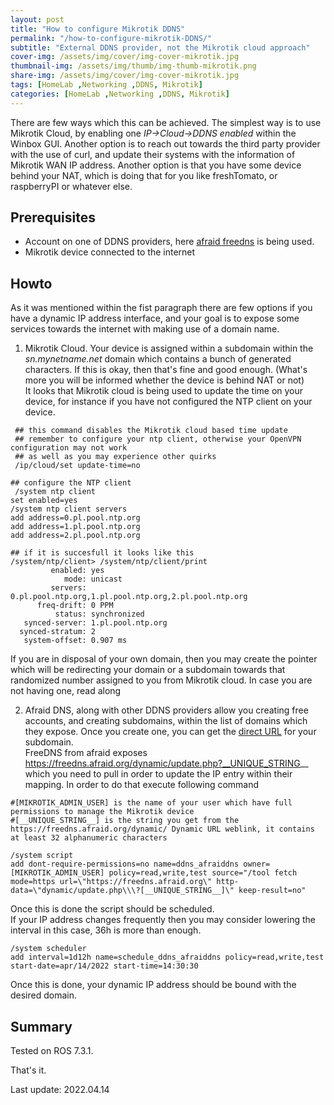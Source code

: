 ```yaml
---
layout: post
title: "How to configure Mikrotik DDNS"
permalink: "/how-to-configure-mikrotik-DDNS/"
subtitle: "External DDNS provider, not the Mikrotik cloud approach"
cover-img: /assets/img/cover/img-cover-mikrotik.jpg
thumbnail-img: /assets/img/thumb/img-thumb-mikrotik.png
share-img: /assets/img/cover/img-cover-mikrotik.jpg
tags: [HomeLab ,Networking ,DDNS, Mikrotik]
categories: [HomeLab ,Networking ,DDNS, Mikrotik]
---
```

There are few ways which this can be achieved. The simplest way is to use Mikrotik Cloud, by enabling one *IP->Cloud->DDNS enabled* within the Winbox GUI. Another option is to reach out towards the third party provider with the use of curl, and update their systems with the information of Mikrotik WAN IP address. Another option is that you have some device behind your NAT, which is doing that for you like freshTomato, or raspberryPI or whatever else.

## Prerequisites

+ Account on one of DDNS providers, here [afraid freedns](https://freedns.afraid.org/) is being used.
+ Mikrotik device connected to the internet

## Howto

As it was mentioned within the fist paragraph there are few options if you have a dynamic IP address interface, and your goal is to expose some services towards the internet with making use of a domain name.

1. Mikrotik Cloud. Your device is assigned within a subdomain within the *sn.mynetname.net* domain which contains a bunch of generated characters. If this is okay, then that's fine and good enough. (What's more you will be informed whether the device is behind NAT or not)<br>
It looks that Mikrotik cloud is being used to update the time on your device, for instance if you have not configured the NTP client on your device.

```shell
 ## this command disables the Mikrotik cloud based time update
 ## remember to configure your ntp client, otherwise your OpenVPN configuration may not work
 ## as well as you may experience other quirks
 /ip/cloud/set update-time=no

## configure the NTP client
 /system ntp client
set enabled=yes
/system ntp client servers
add address=0.pl.pool.ntp.org
add address=1.pl.pool.ntp.org
add address=2.pl.pool.ntp.org

## if it is succesfull it looks like this
/system/ntp/client> /system/ntp/client/print 
         enabled: yes
            mode: unicast
         servers: 0.pl.pool.ntp.org,1.pl.pool.ntp.org,2.pl.pool.ntp.org
      freq-drift: 0 PPM
          status: synchronized
   synced-server: 1.pl.pool.ntp.org
  synced-stratum: 2
   system-offset: 0.907 ms
```

If you are in disposal of your own domain, then you may create the pointer which will be redirecting your domain or a subdomain towards that randomized number assigned to you from Mikrotik cloud. In case you are not having one, read along

2. Afraid DNS, along with other DDNS providers allow you creating free accounts, and creating subdomains, within the list of domains which they expose. Once you create one, you can get the [direct URL](https://freedns.afraid.org/dynamic/) for your subdomain.<br>
FreeDNS from afraid exposes https://freedns.afraid.org/dynamic/update.php?__UNIQUE_STRING__ which you need to pull in order to update the IP entry within their mapping. In order to do that execute following command

```shell
#[MIKROTIK_ADMIN_USER] is the name of your user which have full permissions to manage the Mikrotik device
#[__UNIQUE_STRING__] is the string you get from the https://freedns.afraid.org/dynamic/ Dynamic URL weblink, it contains at least 32 alphanumeric characters

/system script
add dont-require-permissions=no name=ddns_afraiddns owner=[MIKROTIK_ADMIN_USER] policy=read,write,test source="/tool fetch mode=https url=\"https://freedns.afraid.org\" http-data=\"dynamic/update.php\\\?[__UNIQUE_STRING__]\" keep-result=no"
```

Once this is done the script should be scheduled.<br>
If your IP address changes frequently then you may consider lowering the interval in this case, 36h is more than enough.

```shell
/system scheduler
add interval=1d12h name=schedule_ddns_afraiddns policy=read,write,test start-date=apr/14/2022 start-time=14:30:30
```

Once this is done, your dynamic IP address should be bound with the desired domain.

## Summary

Tested on ROS 7.3.1.

That's it.

Last update: 2022.04.14
